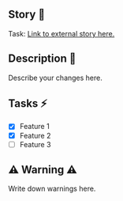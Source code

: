 ## Story :jack_o_lantern:
Task: [Link to external story here.](link)

## Description :fallen_leaf:
Describe your changes here.

## Tasks :zap:
- [x] Feature 1 
- [x] Feature 2
- [ ] Feature 3

## :warning:  Warning :warning:
Write down warnings here.
